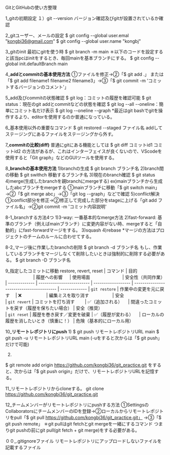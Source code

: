GitとGitHubの使い方整理

1_gitの初期設定
１）git --version
バージョン確認及びgitが設置されているか確認

2_gitユーザー、メールの設定
$ git config --global user.emal "kongbj36@gmail.com"
$ git config --global user.name "kongbj"

3_gitのinit
最初にgitを使う時
$ git branch -m main
＊以下のコードを設定すると該当pcはinitをするとき、毎回mainを基本ブランチにする。
$ git config --global init.defaultBranch main

4_**********addとcommitの基本使用方法**********
➀ファイルを修正→➁「$ git add .」 または「$ git add filename1 filename2 filename3」→➂「$ git commit -m 'コミットするバージョンのコメント'」

5_add及びcommitの状態確認
$ git log：コミットの履歴を確認可能
$ git status：現在のgit addとcommitなどの状態を確認
$ git log --all --oneline：簡単にコミット名だけ表示
$ git log --oneline --graph
*最近はgit bashでgitを操作するより、editorを使用するのか普通になっている。

6_基本使用以外の重要なコマンド
$ git restored --staged ファイル名
addしてステージングにあるファイルをステージングから外す。

7_**********commitの比較(diff)**********
普通にgitにある機能としては
$ git diff コミットid1 コミットid2
の方法があるが、これはインターフェイスが良くないので、VScodeを使用すると「Git graph」などのGUIツールを使用する。

8_**********branchの基本使用方法**********
1)branchの生成
$ git branch ブランチ名
2)branch間の移動
$ git swithch 移動するブランチ名
3)現在のbranch確認
$ git status
4)merge(生成したbranchを親branchにmergeする)
ex)mainブランチから生成したabcブランチをmergeする
➀mainブランチに移動「$ git switch main」→➁「$ git merge abc」→➂「git log --graph」などで確認
5)conflict解決
➀conflict部分を修正→➁修正して完成した部分をstageに上げる「git add ファイル名」→➁git commit -m 'コミット内容説明'

8-1_branchする方法4つ
1)3-way: 一番基本的なmerge方法
2)fast-forward: 基準のブランチ（例えばmainブランチ）に変更内容がない時、mergeすると「自動的」にfast-forwardマージをする。
3)squash
4)rebase
*マージの方法はプロジェクトのチームのルールに合わせてする。

8-2_マージ後に作業したbranchの削除
$ git branch -d ブランチ名
もし、作業しているブランチをマージしなくて削除したいときは強制的に削除する必要がある。
$ git branch -D ブランチ名

9_指定したコミットに移動
restore, revert, reset
| コマンド      | 目的           　　　　　　 | 履歴への影響   　 | 使用場面                   　　　　　　　| 安全性（共同作業）
| ------------- | ------------------------- | ------------------ | ---------------------------------------- | ------------- 
| `git restore` | 作業中の変更を元に戻す   　| ❌        　　　　 　| 編集ミスを取り消す              　　　　　| 安全            
| `git revert`  | コミットを打ち消す     　　| ✅（追加される）  　| 間違ったコミットを戻す（履歴を保ちたい場合） | 安全（推奨）        
| `git reset`   | 履歴を巻き戻す／変更を破棄 | ✅（履歴が変わる） 　| ローカルの履歴を消したいとき（慎重に！）   | 危険（基本的にローカル用） 

10_**********リモートレポジトリにpush**********
1)
$ git push リモートレポジトリURL main
$ git push -u リモートレポジトリURL main
(-uをすると次からは「$ git push」だけで可能)

2)
$ git remote add origin https://github.com/kongbj36/git_practice.git
をすると、次からは「$ git push origin」だけで、リモートレポジトリURLを記憶する。

11_リモートレポジトリからcloneする。
git clone https://github.com/kongbj36/git_practice.git

12_チームメンバーがリモートレポジトリにpushする方法
➀SettingsのCollaboratorsにチームメンバーのIDを登録→➁ローカルからリモートレポジトリをpull「$ git pull https://github.com/kongbj36/git_practice.git」
→➂「$ git push remote」
＊git pullはgit fetchとgit mergeを一緒にするコマンド
つまりgit pushの前にgit pull(git fetch + git merge)をする必要がある。


００_.gitignoreファイル
リモートレポジトリにアップロードしないファイルを記載するファイル


